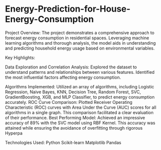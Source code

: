 # Energy-Prediction-for-House-Energy-Consumption


Project Overview:
The project demonstrates a comprehensive approach to forecast energy consumption in residential spaces. Leveraging machine learning algorithms and thorough analysis, the model aids in understanding and predicting household energy usage based on environmental variables.

Key Highlights:

Data Exploration and Correlation Analysis: Explored the dataset to understand patterns and relationships between various features. Identified the most influential factors affecting energy consumption.

Algorithms Implemented: Utilized an array of algorithms, including Logistic Regression, Naive Bayes, KNN, Decision Tree, Random Forest, SVC, GradientBoosting, XGB, and MLP Classifier, to predict energy consumption accurately.
ROC Curve Comparison: Plotted Receiver Operating Characteristic (ROC) curves with Area Under the Curve (AUC) scores for all algorithms in a single graph. This comparison facilitated a clear evaluation of their performance.
Best Performing Model: Achieved an impressive accuracy of 89% with the SVC model using RBF Kernel. This accuracy was attained while ensuring the avoidance of overfitting through rigorous Hyperpa

Technologies Used:
Python
Scikit-learn
Matplotlib
Pandas
